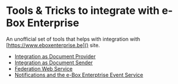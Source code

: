 # Tools & Tricks to integrate with e-Box Enterprise
 
An unofficial set of tools that helps with integration with [https://www.eboxenterprise.be]() site.

- [Integration as Document Provider](document_provider/document_provider.md)
- [Integration as Document Sender](document_sender/document_sender.md)
- [Federation Web Service](federation/federation_ws.md)
- [Notifications and the e-Box Enterptrise Event Service](federation/enterprise_ebox_event_service.md)
